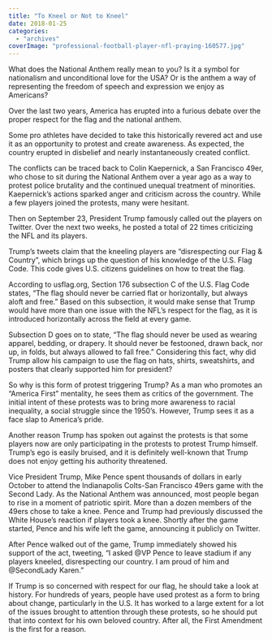 ```yaml
---
title: "To Kneel or Not to Kneel"
date: 2018-01-25
categories: 
  - "archives"
coverImage: "professional-football-player-nfl-praying-160577.jpg"
---
```


What does the National Anthem really mean to you? Is it a symbol for nationalism and unconditional love for the USA? Or is the anthem a way of representing the freedom of speech and expression we enjoy as Americans?

Over the last two years, America has erupted into a furious debate over the proper respect for the flag and the national anthem.

Some pro athletes have decided to take this historically revered act and use it as an opportunity to protest and create awareness. As expected, the country erupted in disbelief and nearly instantaneously created conflict.

The conflicts can be traced back to Colin Kaepernick, a San Francisco 49er, who chose to sit during the National Anthem over a year ago as a way to protest police brutality and the continued unequal treatment of minorities. Kaepernick’s actions sparked anger and criticism across the country. While a few players joined the protests, many were hesitant.

Then on September 23, President Trump famously called out the players on Twitter. Over the next two weeks, he posted a total of 22 times criticizing the NFL and its players.

Trump’s tweets claim that the kneeling players are “disrespecting our Flag & Country”, which brings up the question of his knowledge of the U.S. Flag Code. This code gives U.S. citizens guidelines on how to treat the flag.

According to usflag.org, Section 176 subsection C of the U.S. Flag Code states, “The flag should never be carried flat or horizontally, but always aloft and free.” Based on this subsection, it would make sense that Trump would have more than one issue with the NFL’s respect for the flag, as it is introduced horizontally across the field at every game.

Subsection D goes on to state, “The flag should never be used as wearing apparel, bedding, or drapery. It should never be festooned, drawn back, nor up, in folds, but always allowed to fall free.” Considering this fact, why did Trump allow his campaign to use the flag on hats, shirts, sweatshirts, and posters that clearly supported him for president?

So why is this form of protest triggering Trump? As a man who promotes an “America First” mentality, he sees them as critics of the government. The initial intent of these protests was to bring more awareness to racial inequality, a social struggle since the 1950’s. However, Trump sees it as a face slap to America’s pride.

Another reason Trump has spoken out against the protests is that some players now are only participating in the protests to protest Trump himself. Trump’s ego is easily bruised, and it is definitely well-known that Trump does not enjoy getting his authority threatened.

Vice President Trump, Mike Pence spent thousands of dollars in early October to attend the Indianapolis Colts-San Francisco 49ers game with the Second Lady. As the National Anthem was announced, most people began to rise in a moment of patriotic spirit. More than a dozen members of the 49ers chose to take a knee. Pence and Trump had previously discussed the White House’s reaction if players took a knee. Shortly after the game started, Pence and his wife left the game, announcing it publicly on Twitter.

After Pence walked out of the game, Trump immediately showed his support of the act, tweeting, “I asked @VP Pence to leave stadium if any players kneeled, disrespecting our country. I am proud of him and @SecondLady Karen.”

If Trump is so concerned with respect for our flag, he should take a look at history. For hundreds of years, people have used protest as a form to bring about change, particularly in the U.S. It has worked to a large extent for a lot of the issues brought to attention through these protests, so he should put that into context for his own beloved country. After all, the First Amendment is the first for a reason.
